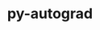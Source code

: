 ---
title: "py-autograd"
layout: cache
categories: [package, develop]
meta: {"compilers": ["gcc@=11.4.0", "gcc@=9.4.0", "oneapi@=2024.2.1"], "num_specs": 12, "num_specs_by_stack": {"e4s": 5, "e4s-neoverse_v1": 2, "e4s-oneapi": 4, "e4s-power": 1, "root": 12}, "oss": ["ubuntu20.04", "ubuntu22.04"], "platforms": ["linux"], "stacks": ["e4s", "e4s-neoverse_v1", "e4s-oneapi", "e4s-power", "root"], "targets": ["neoverse_v1", "ppc64le", "x86_64_v3"], "versions": ["1.6.2"]}
spec_details: [{"compiler": "oneapi@=2024.2.1", "hash": "2qlewh6ulh6l436pohpjcptgbu57rvt2", "os": "ubuntu22.04", "platform": "linux", "size": "-", "stacks": ["e4s-oneapi", "root"], "tarball": "https://binaries.spack.io/develop/build_cache/linux-ubuntu22.04-x86_64_v3/oneapi-2024.2.1/py-autograd-1.6.2/linux-ubuntu22.04-x86_64_v3-oneapi-2024.2.1-py-autograd-1.6.2-2qlewh6ulh6l436pohpjcptgbu57rvt2.spack", "target": "x86_64_v3", "variants": ["build_system=python_pip"], "versions": ["1.6.2"]}, {"compiler": "gcc@=11.4.0", "hash": "ajcrlitmiq6s6lcn7v44ry25xmaisdcm", "os": "ubuntu22.04", "platform": "linux", "size": "-", "stacks": ["e4s", "root"], "tarball": "https://binaries.spack.io/develop/build_cache/linux-ubuntu22.04-x86_64_v3/gcc-11.4.0/py-autograd-1.6.2/linux-ubuntu22.04-x86_64_v3-gcc-11.4.0-py-autograd-1.6.2-ajcrlitmiq6s6lcn7v44ry25xmaisdcm.spack", "target": "x86_64_v3", "variants": ["build_system=python_pip"], "versions": ["1.6.2"]}, {"compiler": "gcc@=11.4.0", "hash": "fem42hh6tahtrxhj2aby5sm2f7pg6rgc", "os": "ubuntu22.04", "platform": "linux", "size": "-", "stacks": ["e4s", "root"], "tarball": "https://binaries.spack.io/develop/build_cache/linux-ubuntu22.04-x86_64_v3/gcc-11.4.0/py-autograd-1.6.2/linux-ubuntu22.04-x86_64_v3-gcc-11.4.0-py-autograd-1.6.2-fem42hh6tahtrxhj2aby5sm2f7pg6rgc.spack", "target": "x86_64_v3", "variants": ["build_system=python_pip"], "versions": ["1.6.2"]}, {"compiler": "gcc@=11.4.0", "hash": "nrqax24fdfnecl37bqx64u4nm7wk6tbj", "os": "ubuntu22.04", "platform": "linux", "size": "-", "stacks": ["e4s", "root"], "tarball": "https://binaries.spack.io/develop/build_cache/linux-ubuntu22.04-x86_64_v3/gcc-11.4.0/py-autograd-1.6.2/linux-ubuntu22.04-x86_64_v3-gcc-11.4.0-py-autograd-1.6.2-nrqax24fdfnecl37bqx64u4nm7wk6tbj.spack", "target": "x86_64_v3", "variants": ["build_system=python_pip"], "versions": ["1.6.2"]}, {"compiler": "oneapi@=2024.2.1", "hash": "oti2dcrpfhddnzhqg64nlp25xqnocs52", "os": "ubuntu22.04", "platform": "linux", "size": "-", "stacks": ["e4s-oneapi", "root"], "tarball": "https://binaries.spack.io/develop/build_cache/linux-ubuntu22.04-x86_64_v3/oneapi-2024.2.1/py-autograd-1.6.2/linux-ubuntu22.04-x86_64_v3-oneapi-2024.2.1-py-autograd-1.6.2-oti2dcrpfhddnzhqg64nlp25xqnocs52.spack", "target": "x86_64_v3", "variants": ["build_system=python_pip"], "versions": ["1.6.2"]}, {"compiler": "gcc@=11.4.0", "hash": "ps3okf7o4h3gv32ibpyqvjgnxd5t4rv6", "os": "ubuntu22.04", "platform": "linux", "size": "-", "stacks": ["e4s", "root"], "tarball": "https://binaries.spack.io/develop/build_cache/linux-ubuntu22.04-x86_64_v3/gcc-11.4.0/py-autograd-1.6.2/linux-ubuntu22.04-x86_64_v3-gcc-11.4.0-py-autograd-1.6.2-ps3okf7o4h3gv32ibpyqvjgnxd5t4rv6.spack", "target": "x86_64_v3", "variants": ["build_system=python_pip"], "versions": ["1.6.2"]}, {"compiler": "gcc@=11.4.0", "hash": "r2cpruaqhhl6lq2pxylus7jdl3id7yoz", "os": "ubuntu22.04", "platform": "linux", "size": "-", "stacks": ["e4s-neoverse_v1", "root"], "tarball": "https://binaries.spack.io/develop/build_cache/linux-ubuntu22.04-neoverse_v1/gcc-11.4.0/py-autograd-1.6.2/linux-ubuntu22.04-neoverse_v1-gcc-11.4.0-py-autograd-1.6.2-r2cpruaqhhl6lq2pxylus7jdl3id7yoz.spack", "target": "neoverse_v1", "variants": ["build_system=python_pip"], "versions": ["1.6.2"]}, {"compiler": "oneapi@=2024.2.1", "hash": "rjfeldaekazoninayzkwsmskes4cqoks", "os": "ubuntu22.04", "platform": "linux", "size": "-", "stacks": ["e4s-oneapi", "root"], "tarball": "https://binaries.spack.io/develop/build_cache/linux-ubuntu22.04-x86_64_v3/oneapi-2024.2.1/py-autograd-1.6.2/linux-ubuntu22.04-x86_64_v3-oneapi-2024.2.1-py-autograd-1.6.2-rjfeldaekazoninayzkwsmskes4cqoks.spack", "target": "x86_64_v3", "variants": ["build_system=python_pip"], "versions": ["1.6.2"]}, {"compiler": "gcc@=11.4.0", "hash": "tldzcpuohxisg3437rizr2gjdbq57rqs", "os": "ubuntu22.04", "platform": "linux", "size": "-", "stacks": ["e4s", "root"], "tarball": "https://binaries.spack.io/develop/build_cache/linux-ubuntu22.04-x86_64_v3/gcc-11.4.0/py-autograd-1.6.2/linux-ubuntu22.04-x86_64_v3-gcc-11.4.0-py-autograd-1.6.2-tldzcpuohxisg3437rizr2gjdbq57rqs.spack", "target": "x86_64_v3", "variants": ["build_system=python_pip"], "versions": ["1.6.2"]}, {"compiler": "gcc@=11.4.0", "hash": "unzca2ba5px4xrg6nkvczinss5wmglc5", "os": "ubuntu22.04", "platform": "linux", "size": "-", "stacks": ["e4s-neoverse_v1", "root"], "tarball": "https://binaries.spack.io/develop/build_cache/linux-ubuntu22.04-neoverse_v1/gcc-11.4.0/py-autograd-1.6.2/linux-ubuntu22.04-neoverse_v1-gcc-11.4.0-py-autograd-1.6.2-unzca2ba5px4xrg6nkvczinss5wmglc5.spack", "target": "neoverse_v1", "variants": ["build_system=python_pip"], "versions": ["1.6.2"]}, {"compiler": "gcc@=9.4.0", "hash": "y5w5jfxoseaspfm5kkfzkzkmh3b4z2ol", "os": "ubuntu20.04", "platform": "linux", "size": "-", "stacks": ["e4s-power", "root"], "tarball": "https://binaries.spack.io/develop/build_cache/linux-ubuntu20.04-ppc64le/gcc-9.4.0/py-autograd-1.6.2/linux-ubuntu20.04-ppc64le-gcc-9.4.0-py-autograd-1.6.2-y5w5jfxoseaspfm5kkfzkzkmh3b4z2ol.spack", "target": "ppc64le", "variants": ["build_system=python_pip"], "versions": ["1.6.2"]}, {"compiler": "oneapi@=2024.2.1", "hash": "z23vcdcmjqdv27zm7noluvrgolnw6r2d", "os": "ubuntu22.04", "platform": "linux", "size": "-", "stacks": ["e4s-oneapi", "root"], "tarball": "https://binaries.spack.io/develop/build_cache/linux-ubuntu22.04-x86_64_v3/oneapi-2024.2.1/py-autograd-1.6.2/linux-ubuntu22.04-x86_64_v3-oneapi-2024.2.1-py-autograd-1.6.2-z23vcdcmjqdv27zm7noluvrgolnw6r2d.spack", "target": "x86_64_v3", "variants": ["build_system=python_pip"], "versions": ["1.6.2"]}]
---